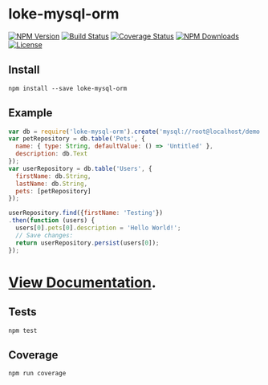# loke-mysql-orm

[![NPM Version](https://img.shields.io/npm/v/loke-mysql-orm.svg)](https://www.npmjs.com/package/loke-mysql-orm)
[![Build Status](https://img.shields.io/travis/LOKE/mysql-orm/master.svg)](https://travis-ci.org/LOKE/mysql-orm)
[![Coverage Status](https://img.shields.io/coveralls/LOKE/mysql-orm/master.svg)](https://coveralls.io/r/LOKE/mysql-orm?branch=master)
[![NPM Downloads](https://img.shields.io/npm/dm/loke-mysql-orm.svg)](https://www.npmjs.com/package/loke-mysql-orm)
[![License](https://img.shields.io/npm/l/loke-mysql-orm.svg)](https://www.npmjs.com/package/loke-mysql-orm)

## Install

`npm install --save loke-mysql-orm`

## Example

```js
var db = require('loke-mysql-orm').create('mysql://root@localhost/demo');
var petRepository = db.table('Pets', {
  name: { type: String, defaultValue: () => 'Untitled' },
  description: db.Text
});
var userRepository = db.table('Users', {
  firstName: db.String,
  lastName: db.String,
  pets: [petRepository]
});

userRepository.find({firstName: 'Testing'})
.then(function (users) {
  users[0].pets[0].description = 'Hello World!';
  // Save changes:
  return userRepository.persist(users[0]);
});
```

# [View Documentation](http://loke.github.io/mysql-orm).

## Tests

`npm test`

## Coverage

`npm run coverage`
